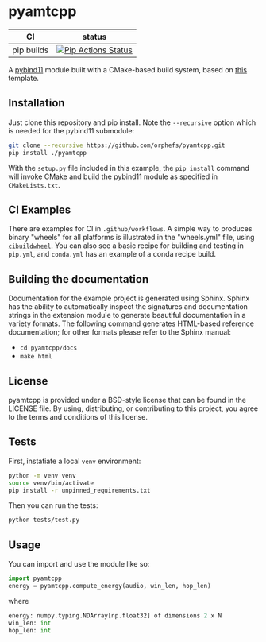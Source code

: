 pyamtcpp
==============

|      CI              | status |
|----------------------|--------|
| pip builds           | [![Pip Actions Status][actions-pip-badge]][actions-pip-link] |

[actions-pip-link]:        https://github.com/orphefs/pyamtcpp/actions?query=workflow%3A%22Pip
[actions-pip-badge]:       https://github.com/orphefs/pyamtcpp/workflows/Pip/badge.svg

A [pybind11](https://github.com/pybind/pybind11) module built with a
CMake-based build system, based on [this](https://github.com/pybind/cmake_example) template.

Installation
------------

Just clone this repository and pip install. Note the `--recursive` option which is
needed for the pybind11 submodule:

```bash
git clone --recursive https://github.com/orphefs/pyamtcpp.git
pip install ./pyamtcpp
```

With the `setup.py` file included in this example, the `pip install` command will
invoke CMake and build the pybind11 module as specified in `CMakeLists.txt`.

CI Examples
------------

There are examples for CI in `.github/workflows`. A simple way to produces
binary "wheels" for all platforms is illustrated in the "wheels.yml" file,
using [`cibuildwheel`][]. You can also see a basic recipe for building and
testing in `pip.yml`, and `conda.yml` has an example of a conda recipe build.

Building the documentation
------------

Documentation for the example project is generated using Sphinx. Sphinx has the
ability to automatically inspect the signatures and documentation strings in
the extension module to generate beautiful documentation in a variety formats.
The following command generates HTML-based reference documentation; for other
formats please refer to the Sphinx manual:

- `cd pyamtcpp/docs`
- `make html`

License
-------

pyamtcpp is provided under a BSD-style license that can be found in the LICENSE
file. By using, distributing, or contributing to this project, you agree to the
terms and conditions of this license.

Tests
---------

First, instatiate a local `venv` environment:

```bash
python -m venv venv
source venv/bin/activate
pip install -r unpinned_requirements.txt
```

Then you can run the tests:

```bash
python tests/test.py
```

## Usage

You can import and use the module like so:

```python
import pyamtcpp
energy = pyamtcpp.compute_energy(audio, win_len, hop_len)
```

where

```python
energy: numpy.typing.NDArray[np.float32] of dimensions 2 x N
win_len: int
hop_len: int
```

[`cibuildwheel`]:          https://cibuildwheel.readthedocs.io
